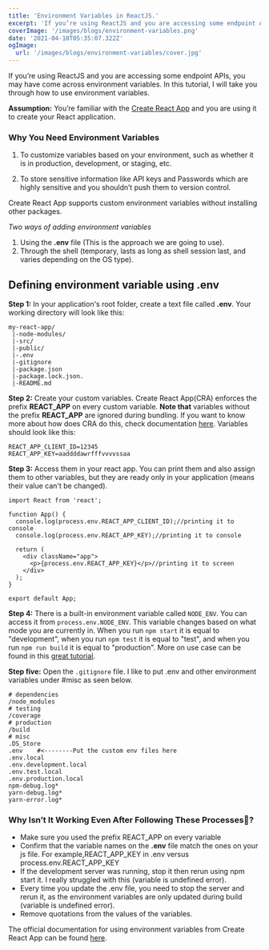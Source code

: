 ```yaml
---
title: 'Environment Variables in ReactJS.'
excerpt: 'If you’re using ReactJS and you are accessing some endpoint APIs, you may have come across environment variables. In this tutorial, I will take you through how to use environment variables.'
coverImage: '/images/blogs/environment-variables.png'
date: '2021-04-10T05:35:07.322Z'
ogImage:
  url: '/images/blogs/environment-variables/cover.jpg'
---
```


If you’re using ReactJS and you are accessing some endpoint APIs, you may have come across environment variables. In this tutorial, I will take you through how to use environment variables.

**Assumption:** You’re familiar with the [Create React App](https://create-react-app.dev/) and you are using it to create your React application.

### Why You Need Environment Variables

1. To customize variables based on your environment, such as whether it is in production, development, or staging, etc.

2. To store sensitive information like API keys and Passwords which are highly sensitive and you shouldn’t push them to version control.

Create React App supports custom environment variables without installing other packages.

_Two ways of adding environment variables_

1. Using the **.env** file (This is the approach we are going to use).
2. Through the shell (temporary, lasts as long as shell session last, and varies depending on the OS type).

## Defining environment variable using **.env**

**Step 1:** In your application's root folder, create a text file called **.env**.  Your working directory will look like this:

```
my-react-app/ 
 |-node-modules/
 |-src/
 |-public/
 |-.env
 |-gitignore
 |-package.json
 |-package.lock.json.
 |-README.md
```
**Step 2:** Create your custom variables. Create React App(CRA) enforces the prefix **REACT_APP** on every custom variable. 
**Note that** variables without the prefix **REACT_APP** are ignored during bundling. If you want to know more about how does CRA do this, check documentation [here](https://create-react-app.dev/docs/adding-custom-environment-variables/).
Variables should look like this:
```
REACT_APP_CLIENT_ID=12345
REACT_APP_KEY=aaddddawrfffvvvvssaa
```

**Step 3:** Access them in your react app. You can print them and also assign them to other variables, but they are ready only in your application (means their value can't be changed).

```
import React from 'react';

function App() {
  console.log(process.env.REACT_APP_CLIENT_ID);//printing it to console
  console.log(process.env.REACT_APP_KEY);//printing it to console

  return (
    <div className="app">
      <p>{process.env.REACT_APP_KEY}</p>//printing it to screen
    </div>
  );
}

export default App;

```
**Step 4:** There is a built-in environment variable called `NODE_ENV`. You can access it from `process.env.NODE_ENV`. This variable changes based on what mode you are currently in. 
When you run `npm start` it is equal to "development",
when you run `npm test` it is equal to "test", and 
when you run `npm run build` it is equal to "production".
More on use case can be found in this [great tutorial](https://dev.to/jam3/managing-env-variables-for-provisional-builds-h37).

**Step five:** Open the `.gitignore` file. I like to put .env and other environment variables under #misc as seen below.

```
# dependencies 
/node_modules 
# testing 
/coverage 
# production 
/build 
# misc 
.DS_Store 
.env    #<--------Put the custom env files here 
.env.local 
.env.development.local 
.env.test.local 
.env.production.local 
npm-debug.log* 
yarn-debug.log* 
yarn-error.log*
```

### Why Isn’t It Working Even After Following These Processes🤔?

* Make sure you used the prefix REACT_APP on every variable
* Confirm that the variable names on the **.env** file match the ones on your js file. For example,REACT_APP_KEY in .env versus process.env.REACT_APP_KEY
* If the development server was running, stop it then rerun using npm start it. I really struggled with this (variable is undefined error).
* Every time you update the .env file, you need to stop the server and rerun it, as the environment variables are only updated during build (variable is undefined error).
* Remove quotations from the values of the variables.

The official documentation for using environment variables from Create React App can be found [here](https://create-react-app.dev/docs/adding-custom-environment-variables/).